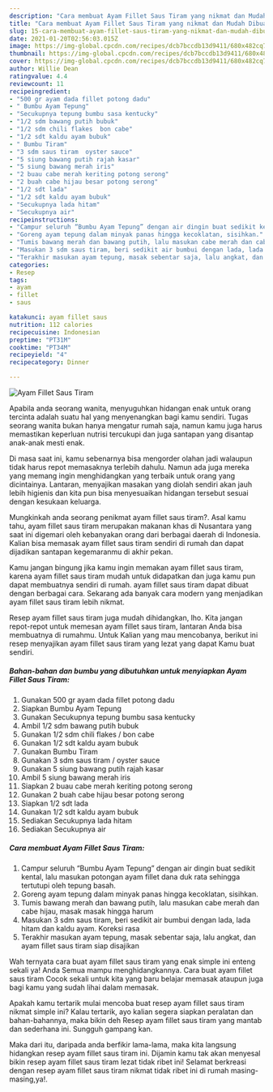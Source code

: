 ```yaml
---
description: "Cara membuat Ayam Fillet Saus Tiram yang nikmat dan Mudah Dibuat"
title: "Cara membuat Ayam Fillet Saus Tiram yang nikmat dan Mudah Dibuat"
slug: 15-cara-membuat-ayam-fillet-saus-tiram-yang-nikmat-dan-mudah-dibuat
date: 2021-01-20T02:56:03.015Z
image: https://img-global.cpcdn.com/recipes/dcb7bccdb13d9411/680x482cq70/ayam-fillet-saus-tiram-foto-resep-utama.jpg
thumbnail: https://img-global.cpcdn.com/recipes/dcb7bccdb13d9411/680x482cq70/ayam-fillet-saus-tiram-foto-resep-utama.jpg
cover: https://img-global.cpcdn.com/recipes/dcb7bccdb13d9411/680x482cq70/ayam-fillet-saus-tiram-foto-resep-utama.jpg
author: Willie Dean
ratingvalue: 4.4
reviewcount: 11
recipeingredient:
- "500 gr ayam dada fillet potong dadu"
- " Bumbu Ayam Tepung"
- "Secukupnya tepung bumbu sasa kentucky"
- "1/2 sdm bawang putih bubuk"
- "1/2 sdm chili flakes  bon cabe"
- "1/2 sdt kaldu ayam bubuk"
- " Bumbu Tiram"
- "3 sdm saus tiram  oyster sauce"
- "5 siung bawang putih rajah kasar"
- "5 siung bawang merah iris"
- "2 buau cabe merah keriting potong serong"
- "2 buah cabe hijau besar potong serong"
- "1/2 sdt lada"
- "1/2 sdt kaldu ayam bubuk"
- "Secukupnya lada hitam"
- "Secukupnya air"
recipeinstructions:
- "Campur seluruh “Bumbu Ayam Tepung” dengan air dingin buat sedikit kental, lalu masukan potongan ayam fillet dana duk rata sehingga tertutupi oleh tepung basah."
- "Goreng ayam tepung dalam minyak panas hingga kecoklatan, sisihkan."
- "Tumis bawang merah dan bawang putih, lalu masukan cabe merah dan cabe hijau, masak masak hingga harum"
- "Masukan 3 sdm saus tiram, beri sedikit air bumbui dengan lada, lada hitam dan kaldu ayam. Koreksi rasa"
- "Terakhir masukan ayam tepung, masak sebentar saja, lalu angkat, dan ayam fillet saus tiram siap disajikan"
categories:
- Resep
tags:
- ayam
- fillet
- saus

katakunci: ayam fillet saus 
nutrition: 112 calories
recipecuisine: Indonesian
preptime: "PT31M"
cooktime: "PT34M"
recipeyield: "4"
recipecategory: Dinner

---
```



![Ayam Fillet Saus Tiram](https://img-global.cpcdn.com/recipes/dcb7bccdb13d9411/680x482cq70/ayam-fillet-saus-tiram-foto-resep-utama.jpg)

Apabila anda seorang wanita, menyuguhkan hidangan enak untuk orang tercinta adalah suatu hal yang menyenangkan bagi kamu sendiri. Tugas seorang  wanita bukan hanya mengatur rumah saja, namun kamu juga harus memastikan keperluan nutrisi tercukupi dan juga santapan yang disantap anak-anak mesti enak.

Di masa  saat ini, kamu sebenarnya bisa mengorder olahan jadi walaupun tidak harus repot memasaknya terlebih dahulu. Namun ada juga mereka yang memang ingin menghidangkan yang terbaik untuk orang yang dicintainya. Lantaran, menyajikan masakan yang diolah sendiri akan jauh lebih higienis dan kita pun bisa menyesuaikan hidangan tersebut sesuai dengan kesukaan keluarga. 



Mungkinkah anda seorang penikmat ayam fillet saus tiram?. Asal kamu tahu, ayam fillet saus tiram merupakan makanan khas di Nusantara yang saat ini digemari oleh kebanyakan orang dari berbagai daerah di Indonesia. Kalian bisa memasak ayam fillet saus tiram sendiri di rumah dan dapat dijadikan santapan kegemaranmu di akhir pekan.

Kamu jangan bingung jika kamu ingin memakan ayam fillet saus tiram, karena ayam fillet saus tiram mudah untuk didapatkan dan juga kamu pun dapat membuatnya sendiri di rumah. ayam fillet saus tiram dapat dibuat dengan berbagai cara. Sekarang ada banyak cara modern yang menjadikan ayam fillet saus tiram lebih nikmat.

Resep ayam fillet saus tiram juga mudah dihidangkan, lho. Kita jangan repot-repot untuk memesan ayam fillet saus tiram, lantaran Anda bisa membuatnya di rumahmu. Untuk Kalian yang mau mencobanya, berikut ini resep menyajikan ayam fillet saus tiram yang lezat yang dapat Kamu buat sendiri.

<!--inarticleads1-->

##### Bahan-bahan dan bumbu yang dibutuhkan untuk menyiapkan Ayam Fillet Saus Tiram:

1. Gunakan 500 gr ayam dada fillet potong dadu
1. Siapkan  Bumbu Ayam Tepung
1. Gunakan Secukupnya tepung bumbu sasa kentucky
1. Ambil 1/2 sdm bawang putih bubuk
1. Gunakan 1/2 sdm chili flakes / bon cabe
1. Gunakan 1/2 sdt kaldu ayam bubuk
1. Gunakan  Bumbu Tiram
1. Gunakan 3 sdm saus tiram / oyster sauce
1. Gunakan 5 siung bawang putih rajah kasar
1. Ambil 5 siung bawang merah iris
1. Siapkan 2 buau cabe merah keriting potong serong
1. Gunakan 2 buah cabe hijau besar potong serong
1. Siapkan 1/2 sdt lada
1. Gunakan 1/2 sdt kaldu ayam bubuk
1. Sediakan Secukupnya lada hitam
1. Sediakan Secukupnya air




<!--inarticleads2-->

##### Cara membuat Ayam Fillet Saus Tiram:

1. Campur seluruh “Bumbu Ayam Tepung” dengan air dingin buat sedikit kental, lalu masukan potongan ayam fillet dana duk rata sehingga tertutupi oleh tepung basah.
1. Goreng ayam tepung dalam minyak panas hingga kecoklatan, sisihkan.
1. Tumis bawang merah dan bawang putih, lalu masukan cabe merah dan cabe hijau, masak masak hingga harum
1. Masukan 3 sdm saus tiram, beri sedikit air bumbui dengan lada, lada hitam dan kaldu ayam. Koreksi rasa
1. Terakhir masukan ayam tepung, masak sebentar saja, lalu angkat, dan ayam fillet saus tiram siap disajikan




Wah ternyata cara buat ayam fillet saus tiram yang enak simple ini enteng sekali ya! Anda Semua mampu menghidangkannya. Cara buat ayam fillet saus tiram Cocok sekali untuk kita yang baru belajar memasak ataupun juga bagi kamu yang sudah lihai dalam memasak.

Apakah kamu tertarik mulai mencoba buat resep ayam fillet saus tiram nikmat simple ini? Kalau tertarik, ayo kalian segera siapkan peralatan dan bahan-bahannya, maka bikin deh Resep ayam fillet saus tiram yang mantab dan sederhana ini. Sungguh gampang kan. 

Maka dari itu, daripada anda berfikir lama-lama, maka kita langsung hidangkan resep ayam fillet saus tiram ini. Dijamin kamu tak akan menyesal bikin resep ayam fillet saus tiram lezat tidak ribet ini! Selamat berkreasi dengan resep ayam fillet saus tiram nikmat tidak ribet ini di rumah masing-masing,ya!.

